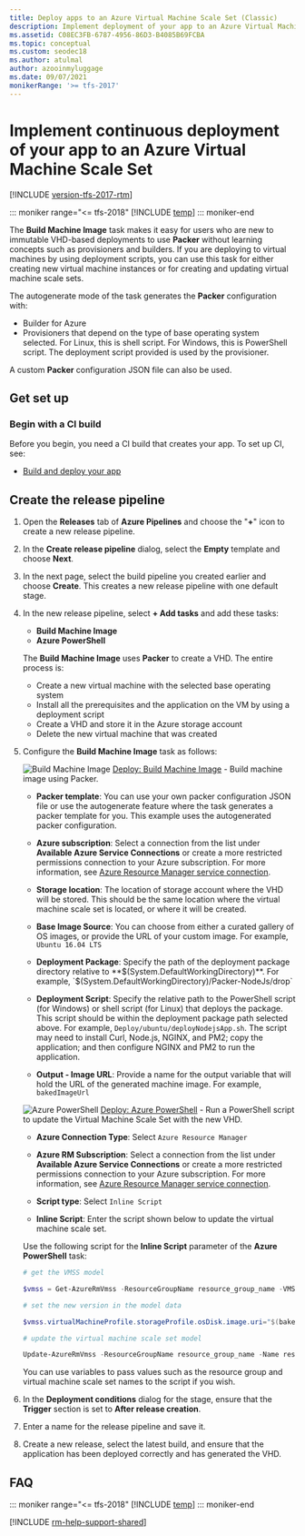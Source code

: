 ```yaml
---
title: Deploy apps to an Azure Virtual Machine Scale Set (Classic)
description: Implement deployment of your app to an Azure Virtual Machine Scale Set without learning concepts such as provisioners and builders
ms.assetid: C08EC3FB-6787-4956-86D3-B4085B69FCBA
ms.topic: conceptual
ms.custom: seodec18
ms.author: atulmal
author: azooinmyluggage
ms.date: 09/07/2021
monikerRange: '>= tfs-2017'
---
```


# Implement continuous deployment of your app to an Azure Virtual Machine Scale Set

[!INCLUDE [version-tfs-2017-rtm](../../../includes/version-tfs-2017-rtm.md)]

::: moniker range="<= tfs-2018"
[!INCLUDE [temp](../../../includes/concept-rename-note.md)]
::: moniker-end

The **Build Machine Image** task makes it easy for users who are new to immutable
VHD-based deployments to use **Packer** without learning concepts such as provisioners
and builders. If you are deploying to virtual machines by using deployment scripts,
you can use this task for either creating new virtual machine instances or for
creating and updating virtual machine scale sets.

The autogenerate mode of the task generates the **Packer** configuration with:

* Builder for Azure
* Provisioners that depend on the type of base operating system selected.
  For Linux, this is shell script. For Windows, this is PowerShell script.
  The deployment script provided is used by the provisioner.

A custom **Packer** configuration JSON file can also be used.

## Get set up

### Begin with a CI build

Before you begin, you need a CI build that creates your app. To set up CI, see:

* [Build and deploy your app](/previous-versions/azure/devops/pipelines/apps/)

## Create the release pipeline

1. Open the **Releases** tab of **Azure Pipelines** and choose the
   "**+**" icon to create a new release pipeline.

1. In the **Create release pipeline** dialog, select the **Empty** template and choose **Next**.

1. In the next page, select the build pipeline you created 
   earlier and choose **Create**. This creates a new release pipeline 
   with one default stage.

1. In the new release pipeline, select **+ Add tasks** and add these tasks:

   * **Build Machine Image**
   * **Azure PowerShell**<p />

   The **Build Machine Image** uses **Packer** to create a VHD. The entire process is:

   * Create a new virtual machine with the selected base operating system
   * Install all the prerequisites and the application on the VM by using a deployment script
   * Create a VHD and store it in the Azure storage account
   * Delete the new virtual machine that was created<p />

1. Configure the **Build Machine Image** task as follows:

   ![Build Machine Image](../../../tasks/deploy/media/build-machine-image.png) [Deploy: Build Machine Image](https://devblogs.microsoft.com/devops/deploying-applications-to-azure-vm-scale-sets/) - Build machine image using Packer.
   
   - **Packer template**: You can use your own packer configuration JSON file or use the autogenerate feature where the task generates a packer template for you. This example uses the autogenerated packer configuration.
   
   - **Azure subscription**: Select a connection from the list under **Available Azure Service Connections** or create a more restricted permissions
     connection to your Azure subscription. For more information, see [Azure Resource Manager service connection](../../../library/connect-to-azure.md).
   
   - **Storage location**: The location of storage account where the VHD will be stored. This should be the same location where the virtual machine scale set is located, or where it will be created.
   
   - **Base Image Source**: You can choose from either a curated gallery of OS images, or provide the URL of your custom image. For example, `Ubuntu 16.04 LTS`
   
   - **Deployment Package**: Specify the path of the deployment package directory relative to **$(System.DefaultWorkingDirectory)**. For example, `$(System.DefaultWorkingDirectory)/Packer-NodeJs/drop`
   
   - **Deployment Script**: Specify the relative path to the PowerShell script (for Windows) or shell script (for Linux) that deploys the package. This script should be within the deployment package path selected above. For example, `Deploy/ubuntu/deployNodejsApp.sh`. The script may need to install Curl, Node.js, NGINX, and PM2; copy the application; and then configure NGINX and PM2 to run the application.
   
   - **Output - Image URL**: Provide a name for the output variable that will hold the URL of the generated machine image. For example, `bakedImageUrl`<p />
   
   ![Azure PowerShell](../../../tasks/deploy/media/azure-powershell-icon.png) [Deploy: Azure PowerShell](https://github.com/Microsoft/azure-pipelines-tasks/tree/master/Tasks/AzurePowerShellV3) - Run a PowerShell script to update the Virtual Machine Scale Set with the new VHD.
   
   - **Azure Connection Type**: Select `Azure Resource Manager`
   
   - **Azure RM Subscription**: Select a connection from the list under **Available Azure Service Connections** or create a more restricted permissions
     connection to your Azure subscription. For more information, see [Azure Resource Manager service connection](../../../library/connect-to-azure.md).
   
   - **Script type**: Select `Inline Script`
   
   - **Inline Script**: Enter the script shown below to update the virtual machine scale set.<p />
   
   Use the following script for the **Inline Script** parameter of the **Azure PowerShell** task: 
   
   ```powershell
   # get the VMSS model

   $vmss = Get-AzureRmVmss -ResourceGroupName resource_group_name -VMScaleSetName VM_scale_set_name

   # set the new version in the model data

   $vmss.virtualMachineProfile.storageProfile.osDisk.image.uri="$(bakedImageUrl)"

   # update the virtual machine scale set model

   Update-AzureRmVmss -ResourceGroupName resource_group_name -Name resource_group_name -VirtualMachineScaleSet $vmss
   ```
   
   You can use variables to pass values such as the resource group and virtual machine scale set names to the script if you wish.

1. In the **Deployment conditions** dialog for the stage, ensure that the **Trigger** section is set to **After release creation**.

1. Enter a name for the release pipeline and save it.

1. Create a new release, select the latest build, and 
   ensure that the application has been deployed correctly and has generated the VHD.

## FAQ

<!-- BEGINSECTION class="md-qanda" -->

::: moniker range="<= tfs-2018"
[!INCLUDE [temp](../../../includes/qa-versions.md)]
::: moniker-end


<!-- ENDSECTION -->

[!INCLUDE [rm-help-support-shared](../../../includes/rm-help-support-shared.md)]